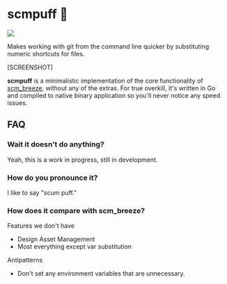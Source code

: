 # scmpuff :dash:

![](http://media.giphy.com/media/nF8Sgd4X74be/giphy.gif)

Makes working with git from the command line quicker by substituting numeric
shortcuts for files.

[SCREENSHOT]

**scmpuff** is a minimalistic implementation of the core functionality of
[scm_breeze][scmbreeze], without any of the extras.  For true overkill, it's
written in Go and compiled to native binary application so you'll never notice
any speed issues.

[scmbreeze]: #


## FAQ

### Wait it doesn't do anything?

Yeah, this is a work in progress, still in development.

### How do you pronounce it?
I like to say "scum puff."

### How does it compare with scm_breeze?

Features we don't have
 * Design Asset Management
 * Most everything except var substitution

Antipatterns
 - Don't set any environment variables that are unnecessary.
